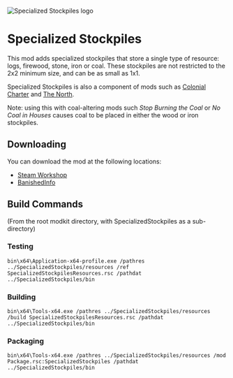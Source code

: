 ![Specialized Stockpiles logo](Resources/Preview.png)

# Specialized Stockpiles

This mod adds specialized stockpiles that store a single type of resource: logs, firewood, stone, iron or coal. These stockpiles are not restricted to the 2x2 minimum size, and can be as small as 1x1.

Specialized Stockpiles is also a component of mods such as [Colonial Charter](http://blackliquidsoftware.com/index.php?/files/file/158-journey-for-banished-107/) and [The North](http://www.banishedventures.com/north/).

Note: using this with coal-altering mods such *Stop Burning the Coal* or *No Coal in Houses* causes coal to be placed in either the wood or iron stockpiles.

## Downloading
You can download the mod at the following locations:

* [Steam Workshop](https://steamcommunity.com/sharedfiles/filedetails/?id=324119513)
* [BanishedInfo](http://banishedinfo.com/mods/view/67-Specialized-Stockpiles)

## Build Commands
(From the root modkit directory, with SpecializedStockpiles as a sub-directory)

### Testing
    bin\x64\Application-x64-profile.exe /pathres ../SpecializedStockpiles/resources /ref SpecializedStockpilesResources.rsc /pathdat ../SpecializedStockpiles/bin

### Building
    bin\x64\Tools-x64.exe /pathres ../SpecializedStockpiles/resources /build SpecializedStockpilesResources.rsc /pathdat ../SpecializedStockpiles/bin

### Packaging
    bin\x64\Tools-x64.exe /pathres ../SpecializedStockpiles/resources /mod Package.rsc:SpecializedStockpiles /pathdat ../SpecializedStockpiles/bin
